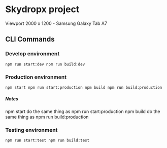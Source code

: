 # Skydropx project

Viewport 2000 x 1200 - Samsung Galaxy Tab A7

## CLI Commands

### Develop environment
`
npm run start:dev
npm run build:dev
`

### Production environment

`
npm start
npm run start:production
npm build
npm run build:production
`
##### Notes
npm start do the same thing as npm run start:production
npm build do the same thing as npm run build:production

### Testing environment
`
npm run start:test
npm run build:test
`
